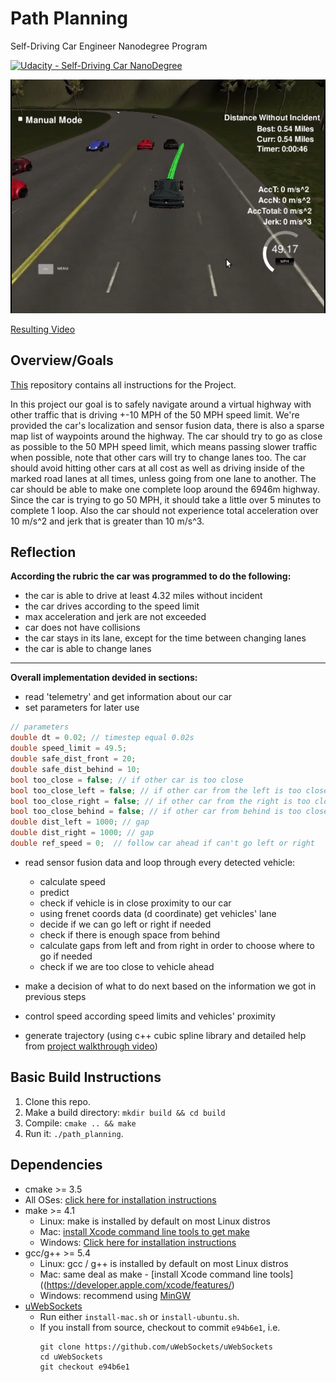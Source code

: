# Path Planning

Self-Driving Car Engineer Nanodegree Program

[![Udacity - Self-Driving Car NanoDegree](https://s3.amazonaws.com/udacity-sdc/github/shield-carnd.svg)](http://www.udacity.com/drive)

<img src="overview.png" width="700px">

[Resulting Video](https://youtu.be/teBoJf_Xe7o)

## Overview/Goals

[This](https://github.com/udacity/CarND-Path-Planning-Project) repository contains all instructions for the Project.

In this project our goal is to safely navigate around a virtual highway with other traffic that is driving +-10 MPH of the 50 MPH speed limit. We're provided the car's localization and sensor fusion data, there is also a sparse map list of waypoints around the highway. The car should try to go as close as possible to the 50 MPH speed limit, which means passing slower traffic when possible, note that other cars will try to change lanes too. The car should avoid hitting other cars at all cost as well as driving inside of the marked road lanes at all times, unless going from one lane to another. The car should be able to make one complete loop around the 6946m highway. Since the car is trying to go 50 MPH, it should take a little over 5 minutes to complete 1 loop. Also the car should not experience total acceleration over 10 m/s^2 and jerk that is greater than 10 m/s^3.

## Reflection

**According the rubric the car was programmed to do the following:**

* the car is able to drive at least 4.32 miles without incident
* the car drives according to the speed limit
* max acceleration and jerk are not exceeded
* car does not have collisions
* the car stays in its lane, except for the time between changing lanes
* the car is able to change lanes
---
**Overall implementation devided in sections:**

* read 'telemetry' and get information about our car
* set parameters for later use
```c++
// parameters
double dt = 0.02; // timestep equal 0.02s
double speed_limit = 49.5;
double safe_dist_front = 20;
double safe_dist_behind = 10;
bool too_close = false; // if other car is too close
bool too_close_left = false; // if other car from the left is too close
bool too_close_right = false; // if other car from the right is too close
bool too_close_behind = false; // if other car from behind is too close
double dist_left = 1000; // gap
double dist_right = 1000; // gap
double ref_speed = 0;  // follow car ahead if can't go left or right
```
* read sensor fusion data and loop through every detected vehicle:
  * calculate speed
  * predict
  * check if vehicle is in close proximity to our car
  * using frenet coords data (d coordinate) get vehicles' lane
  * decide if we can go left or right if needed
  * check if there is enough space from behind
  * calculate gaps from left and from right in order to choose where to go if needed
  * check if we are too close to vehicle ahead

* make a decision of what to do next based on the information we got in previous steps
* control speed according speed limits and vehicles' proximity
* generate trajectory (using c++ cubic spline library and detailed help from [project walkthrough video](https://www.youtube.com/watch?v=7sI3VHFPP0w))

## Basic Build Instructions

1. Clone this repo.
2. Make a build directory: `mkdir build && cd build`
3. Compile: `cmake .. && make`
4. Run it: `./path_planning`.


## Dependencies

* cmake >= 3.5
 * All OSes: [click here for installation instructions](https://cmake.org/install/)
* make >= 4.1
  * Linux: make is installed by default on most Linux distros
  * Mac: [install Xcode command line tools to get make](https://developer.apple.com/xcode/features/)
  * Windows: [Click here for installation instructions](http://gnuwin32.sourceforge.net/packages/make.htm)
* gcc/g++ >= 5.4
  * Linux: gcc / g++ is installed by default on most Linux distros
  * Mac: same deal as make - [install Xcode command line tools]((https://developer.apple.com/xcode/features/)
  * Windows: recommend using [MinGW](http://www.mingw.org/)
* [uWebSockets](https://github.com/uWebSockets/uWebSockets)
  * Run either `install-mac.sh` or `install-ubuntu.sh`.
  * If you install from source, checkout to commit `e94b6e1`, i.e.
    ```
    git clone https://github.com/uWebSockets/uWebSockets 
    cd uWebSockets
    git checkout e94b6e1
    ```

